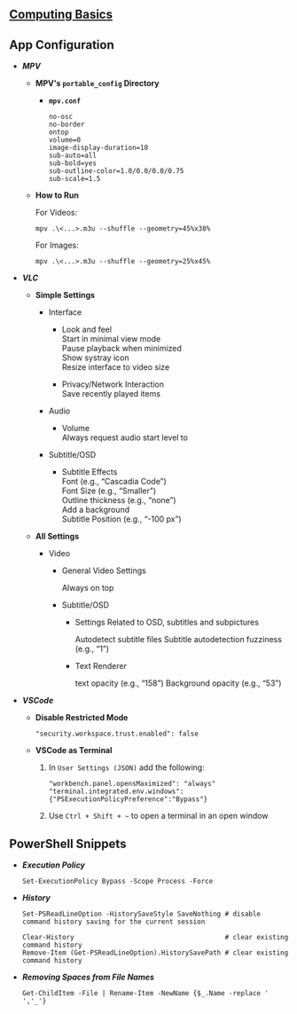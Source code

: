 
## [Computing Basics](https://archive.org/details/computing-basics)  

## App Configuration

* **_MPV_**  

  * **MPV's `portable_config` Directory**  
    
    * **`mpv.conf`**  
          
          no-osc  
          no-border   
          ontop   
          volume=0  
          image-display-duration=10   
          sub-auto=all  
          sub-bold=yes  
          sub-outline-color=1.0/0.0/0.0/0.75  
          sub-scale=1.5  
    
  * **How to Run**  

    For Videos:  
           
        mpv .\<...>.m3u --shuffle --geometry=45%x38%  
     
    For Images:    
        
        mpv .\<...>.m3u --shuffle --geometry=25%x45%  

* **_VLC_**  

  * **Simple Settings**

    * Interface  
      
      * Look and feel  
        Start in minimal view mode  
        Pause playback when minimized  
        Show systray icon  
        Resize interface to video size  
        
      * Privacy/Network Interaction  
        Save recently played items  
     
    * Audio  
           
      * Volume  
        Always request audio start level to  
 
    * Subtitle/OSD  

      * Subtitle Effects  
        Font (e.g., “Cascadia Code”)  
        Font Size (e.g., “Smaller”)  
        Outline thickness (e.g., “none”)  
        Add a background   
        Subtitle Position (e.g., “-100 px”)  

  * **All Settings**   

    * Video

      * General Video Settings  

        Always on top
        
      * Subtitle/OSD

        * Settings Related to OSD, subtitles and subpictures
     
          Autodetect subtitle files
          Subtitle autodetection fuzziness (e.g., “1”)
          
        * Text Renderer  

          text opacity (e.g., “158”)
          Background opacity (e.g., “53”)

* **_VSCode_**  

  * **Disable Restricted Mode**  

        "security.workspace.trust.enabled": false  
  
  * **VSCode as Terminal**  
    
    1. In `User Settings (JSON)` add the following:
       
           "workbench.panel.opensMaximized": "always"  
           "terminal.integrated.env.windows":{"PSExecutionPolicyPreference":"Bypass"}      

    2. Use `Ctrl + Shift + ~` to open a terminal in an open window 

## PowerShell Snippets

* **_Execution Policy_**  
    
      Set-ExecutionPolicy Bypass -Scope Process -Force
    
* **_History_**  
        
      Set-PSReadLineOption -HistorySaveStyle SaveNothing # disable command history saving for the current session
        
      Clear-History                                      # clear existing command history
      Remove-Item (Get-PSReadLineOption).HistorySavePath # clear existing command history
    
* **_Removing Spaces from File Names_**  
    
      Get-ChildItem -File | Rename-Item -NewName {$_.Name -replace ' ','_'}

